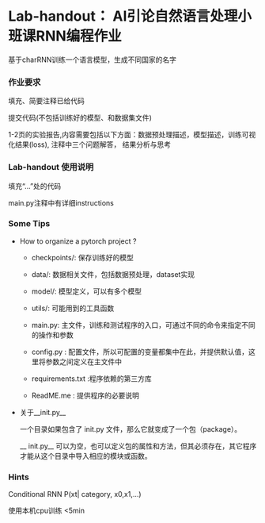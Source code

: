# Lab-handout： AI引论自然语言处理小班课RNN编程作业


基于charRNN训练一个语言模型，生成不同国家的名字

### 作业要求 
填充、简要注释已给代码

提交代码(不包括训练好的模型、和数据集文件)

1-2页的实验报告,内容需要包括以下方面：数据预处理描述，模型描述，训练可视化结果(loss), 注释中三个问题解答， 结果分析与思考

### Lab-handout 使用说明
填充“...”处的代码

main.py注释中有详细instructions


### Some Tips
- How to organize a pytorch project ? 

  - checkpoints/: 保存训练好的模型

  - data/: 数据相关文件，包括数据预处理，dataset实现
  
  - model/: 模型定义，可以有多个模型
  
  - utils/: 可能用到的工具函数
  
  - main.py: 主文件，训练和测试程序的入口，可通过不同的命令来指定不同的操作和参数
  
  - config.py : 配置文件，所以可配置的变量都集中在此，并提供默认值，这里将参数之间定义在主文件中
  
  - requirements.txt :程序依赖的第三方库
  
  - ReadME.me : 提供程序的必要说明
- 关于__init.py__ 
  
  一个目录如果包含了 init.py 文件，那么它就变成了一个包（package）。

  __ init.py__ 可以为空，也可以定义包的属性和方法，但其必须存在，其它程序才能从这个目录中导入相应的模块或函数。




### Hints 
Conditional RNN P(xt| category, x0,x1,...)

使用本机cpu训练 <5min 

